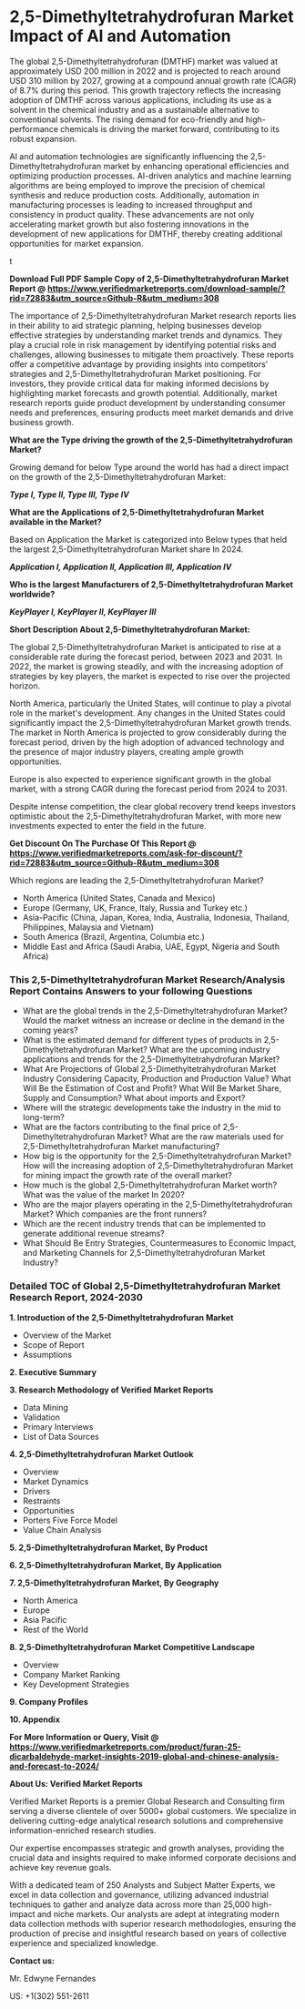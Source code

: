 <meta name="title" content="Global 2,5-Dimethyltetrahydrofuran Market Impact of AI and Automation"><meta name="description" content="The global 2,5-Dimethyltetrahydrofuran (DMTHF) market was valued at approximately USD 200 million in 2022 and is projected to reach around USD 310 million by 2027, gro"><meta name="title" content="2,5-Dimethyltetrahydrofuran Market Size, Share, Scope, Trends, Growth, Opportunities, Analysis, Forecast"><h1>2,5-Dimethyltetrahydrofuran Market Impact of AI and Automation</h1><p>The global 2,5-Dimethyltetrahydrofuran (DMTHF) market was valued at approximately USD 200 million in 2022 and is projected to reach around USD 310 million by 2027, growing at a compound annual growth rate (CAGR) of 8.7% during this period. This growth trajectory reflects the increasing adoption of DMTHF across various applications, including its use as a solvent in the chemical industry and as a sustainable alternative to conventional solvents. The rising demand for eco-friendly and high-performance chemicals is driving the market forward, contributing to its robust expansion.</p><p>AI and automation technologies are significantly influencing the 2,5-Dimethyltetrahydrofuran market by enhancing operational efficiencies and optimizing production processes. AI-driven analytics and machine learning algorithms are being employed to improve the precision of chemical synthesis and reduce production costs. Additionally, automation in manufacturing processes is leading to increased throughput and consistency in product quality. These advancements are not only accelerating market growth but also fostering innovations in the development of new applications for DMTHF, thereby creating additional opportunities for market expansion.</p>t</p><p id="" class=""><strong>Download Full PDF Sample Copy of 2,5-Dimethyltetrahydrofuran Market Report @ <a href="https://www.verifiedmarketreports.com/download-sample/?rid=72883&utm_source=Github-R&utm_medium=308" target="_blank">https://www.verifiedmarketreports.com/download-sample/?rid=72883&utm_source=Github-R&utm_medium=308</a></strong></p><p>The importance of&nbsp;2,5-Dimethyltetrahydrofuran Market research reports lies in their ability to aid strategic planning, helping businesses develop effective strategies by understanding market trends and dynamics. They play a crucial role in risk management by identifying potential risks and challenges, allowing businesses to mitigate them proactively. These reports offer a competitive advantage by providing insights into competitors' strategies and 2,5-Dimethyltetrahydrofuran Market positioning. For investors, they provide critical data for making informed decisions by highlighting market forecasts and growth potential. Additionally, market research reports guide product development by understanding consumer needs and preferences, ensuring products meet market demands and drive business growth.</p><p><strong>What are the&nbsp;Type driving the growth of the 2,5-Dimethyltetrahydrofuran Market?</strong></p><p id="" class="">Growing demand for below Type around the world has had a direct impact on the growth of the 2,5-Dimethyltetrahydrofuran Market:</p><em><strong>Type I, Type II, Type III, Type IV</strong></em></p><strong>What are the&nbsp;Applications&nbsp;of 2,5-Dimethyltetrahydrofuran Market available in the Market?</strong></p><p id="" class="">Based on Application the Market is categorized into Below types that held the largest 2,5-Dimethyltetrahydrofuran Market share In 2024.</p><em><strong>Application I, Application II, Application III, Application IV</strong></em></p><strong>Who is the largest Manufacturers of 2,5-Dimethyltetrahydrofuran Market worldwide?</strong></p><p><em><strong>KeyPlayer I, KeyPlayer II, KeyPlayer III</strong></em></p><p id="" class=""><strong>Short Description About 2,5-Dimethyltetrahydrofuran Market:</strong></p><p>The global 2,5-Dimethyltetrahydrofuran Market is anticipated to rise at a considerable rate during the forecast period, between 2023 and 2031. In 2022, the market is growing steadily, and with the increasing adoption of strategies by key players, the market is expected to rise over the projected horizon.</p><p>North America, particularly the United States, will continue to play a pivotal role in the market's development. Any changes in the United States could significantly impact the 2,5-Dimethyltetrahydrofuran Market growth trends. The market in North America is projected to grow considerably during the forecast period, driven by the high adoption of advanced technology and the presence of major industry players, creating ample growth opportunities.</p><p>Europe is also expected to experience significant growth in the global market, with a strong CAGR during the forecast period from 2024 to 2031.</p><p>Despite intense competition, the clear global recovery trend keeps investors optimistic about the 2,5-Dimethyltetrahydrofuran Market, with more new investments expected to enter the field in the future.</p><p id="" class=""><strong>Get Discount On The Purchase Of This Report @ <a href="https://www.verifiedmarketreports.com/ask-for-discount/?rid=72883&utm_source=Github-R&utm_medium=308" target="_blank">https://www.verifiedmarketreports.com/ask-for-discount/?rid=72883&utm_source=Github-R&utm_medium=308</a></strong></p>Which regions are leading the 2,5-Dimethyltetrahydrofuran Market?</p><ul><li>North America (United States, Canada and Mexico)</li><li>Europe (Germany, UK, France, Italy, Russia and Turkey etc.)</li><li>Asia-Pacific (China, Japan, Korea, India, Australia, Indonesia, Thailand, Philippines, Malaysia and Vietnam)</li><li>South America (Brazil, Argentina, Columbia etc.)</li><li>Middle East and Africa (Saudi Arabia, UAE, Egypt, Nigeria and South Africa)</li></ul><h3 id="" class="">This 2,5-Dimethyltetrahydrofuran Market Research/Analysis Report Contains Answers to your following Questions</h3><ul><li>What are the global trends in the 2,5-Dimethyltetrahydrofuran Market? Would the market witness an increase or decline in the demand in the coming years?</li><li>What is the estimated demand for different types of products in 2,5-Dimethyltetrahydrofuran Market? What are the upcoming industry applications and trends for the 2,5-Dimethyltetrahydrofuran Market?</li><li>What Are Projections of Global 2,5-Dimethyltetrahydrofuran Market Industry Considering Capacity, Production and Production Value? What Will Be the Estimation of Cost and Profit? What Will Be Market Share, Supply and Consumption? What about imports and Export?</li><li>Where will the strategic developments take the industry in the mid to long-term?</li><li>What are the factors contributing to the final price of 2,5-Dimethyltetrahydrofuran Market? What are the raw materials used for 2,5-Dimethyltetrahydrofuran Market manufacturing?</li><li>How big is the opportunity for the 2,5-Dimethyltetrahydrofuran Market? How will the increasing adoption of 2,5-Dimethyltetrahydrofuran Market for mining impact the growth rate of the overall market?</li><li>How much is the global 2,5-Dimethyltetrahydrofuran Market worth? What was the value of the market In 2020?</li><li>Who are the major players operating in the 2,5-Dimethyltetrahydrofuran Market? Which companies are the front runners?</li><li>Which are the recent industry trends that can be implemented to generate additional revenue streams?</li><li>What Should Be Entry Strategies, Countermeasures to Economic Impact, and Marketing Channels for 2,5-Dimethyltetrahydrofuran Market Industry?</li></ul><h3 id="" class="">Detailed TOC of Global 2,5-Dimethyltetrahydrofuran Market Research Report, 2024-2030</h3><p id="" class=""><strong>1. Introduction of the 2,5-Dimethyltetrahydrofuran Market</strong></p><ul><li>Overview of the Market</li><li>Scope of Report</li><li>Assumptions</li></ul><p id="" class=""><strong>2. Executive Summary</strong></p><p id="" class=""><strong>3. Research Methodology of Verified Market Reports</strong></p><ul><li>Data Mining</li><li>Validation</li><li>Primary Interviews</li><li>List of Data Sources</li></ul><p id="" class=""><strong>4. 2,5-Dimethyltetrahydrofuran Market Outlook</strong></p><ul><li>Overview</li><li>Market Dynamics</li><li>Drivers</li><li>Restraints</li><li>Opportunities</li><li>Porters Five Force Model</li><li>Value Chain Analysis</li></ul><p id="" class=""><strong>5. 2,5-Dimethyltetrahydrofuran Market, By Product</strong></p><p id="" class=""><strong>6. 2,5-Dimethyltetrahydrofuran Market, By Application</strong></p><p id="" class=""><strong>7. 2,5-Dimethyltetrahydrofuran Market, By Geography</strong></p><ul><li>North America</li><li>Europe</li><li>Asia Pacific</li><li>Rest of the World</li></ul><p id="" class=""><strong>8. 2,5-Dimethyltetrahydrofuran Market Competitive Landscape</strong></p><ul><li>Overview</li><li>Company Market Ranking</li><li>Key Development Strategies</li></ul><p id="" class=""><strong>9. Company Profiles</strong></p><p id="" class=""><strong>10. Appendix</strong></p><p id="" class=""><strong>For More Information or Query, Visit @ <a href="https://www.verifiedmarketreports.com/product/furan-25-dicarbaldehyde-market-insights-2019-global-and-chinese-analysis-and-forecast-to-2024/" target="_blank">https://www.verifiedmarketreports.com/product/furan-25-dicarbaldehyde-market-insights-2019-global-and-chinese-analysis-and-forecast-to-2024/</a></strong></p><p id="" class=""><strong>About Us: Verified Market Reports</strong></p><p id="" class="">Verified Market Reports is a premier Global Research and Consulting firm serving a diverse clientele of over 5000+ global customers. We specialize in delivering cutting-edge analytical research solutions and comprehensive information-enriched research studies.</p><p id="" class="">Our expertise encompasses strategic and growth analyses, providing the crucial data and insights required to make informed corporate decisions and achieve key revenue goals.</p><p id="" class="">With a dedicated team of 250 Analysts and Subject Matter Experts, we excel in data collection and governance, utilizing advanced industrial techniques to gather and analyze data across more than 25,000 high-impact and niche markets. Our analysts are adept at integrating modern data collection methods with superior research methodologies, ensuring the production of precise and insightful research based on years of collective experience and specialized knowledge.</p><p id="" class=""><strong>Contact us:</strong></p><p id="" class="">Mr. Edwyne Fernandes</p><p id="" class="">US: +1(302) 551-2611</p>